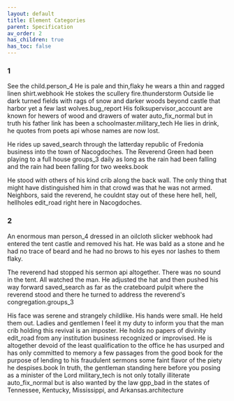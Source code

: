 ```yaml
---
layout: default
title: Element Categories
parent: Specification
av_order: 2
has_children: true
has_toc: false
---
```


### 1

See the child.<span class="material-symbols-outlined">person_4</span>
He is pale and thin,<span class="material-symbols-outlined">flaky</span> he wears a thin and ragged linen shirt.<span class="material-symbols-outlined">webhook</span> He stokes the scullery fire.<span class="material-symbols-outlined">thunderstorm</span> Outside lie dark turned fields with rags of snow and darker woods beyond <span class="material-symbols-outlined">castle</span> that harbor yet a few last wolves.<span class="material-symbols-outlined">bug_report</span> His folk<span class="material-symbols-outlined">supervisor_account</span> are known for hewers of wood and drawers of water <span class="material-symbols-outlined">auto_fix_normal</span> but in truth his father <span class="material-symbols-outlined">link</span> has been a schoolmaster.<span class="material-symbols-outlined">military_tech</span> He lies in drink, he quotes from poets <span class="material-symbols-outlined">api</span> whose names are now lost.

He rides up <span class="material-symbols-outlined">saved_search</span> through the latterday republic of Fredonia <span class="material-symbols-outlined">business</span> into the town of
Nacogdoches. The Reverend Green had been playing to a full house <span class="material-symbols-outlined">groups_3</span> daily as long as the rain had
been falling and the rain had been falling for two weeks.<span class="material-symbols-outlined">book</span>

He stood with others of his kind <span class="material-symbols-outlined">crib</span> along the back wall. The only thing that might have
distinguished him in that crowd was that he was not armed. Neighbors, said the reverend, he couldnt stay out of these here hell,
hell, hellholes <span class="material-symbols-outlined">edit_road</span> right here in Nacogdoches.



### 2

 

An enormous man <span class="material-symbols-outlined">person_4</span> dressed in an oilcloth slicker <span class="material-symbols-outlined">webhook</span> had entered the tent <span class="material-symbols-outlined">castle</span>
and removed his hat. He was bald as a stone and he had no trace of beard and he had
no brows to his eyes nor lashes to them <span class="material-symbols-outlined">flaky</span>.

The reverend had stopped his sermon <span class="material-symbols-outlined">api</span> altogether. There was no sound in the tent.
All watched the man. He adjusted the hat and then pushed his way forward <span class="material-symbols-outlined">saved_search</span> as far as the
crateboard pulpit where the reverend stood and there he turned to address the
reverend's congregation.<span class="material-symbols-outlined">groups_3</span>

His face was serene and strangely childlike. His hands were small. He held them out.
Ladies and gentlemen I feel it my duty to inform you that the man <span class="material-symbols-outlined">crib</span> holding this revival
is an imposter. He holds no papers of divinity <span class="material-symbols-outlined">edit_road</span> from any institution <span class="material-symbols-outlined">business</span> recognized or
improvised. He is altogether devoid of the least qualification to the office he has
usurped and has only committed to memory a few passages from the good book for the
purpose of lending to his fraudulent sermons some faint flavor of the piety he despises.<span class="material-symbols-outlined">book</span>
In truth, the gentleman standing here before you posing as a minister of the Lord <span class="material-symbols-outlined">military_tech</span> is not
only totally illiterate <span class="material-symbols-outlined">auto_fix_normal</span> but is also wanted by the law <span class="material-symbols-outlined">gpp_bad</span> in the states of Tennessee, Kentucky,
Mississippi, and Arkansas.<span class="material-symbols-outlined">architecture</span>
 